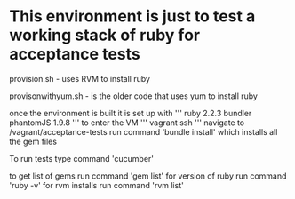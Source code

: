 # This environment is just to test a working stack of ruby for acceptance tests

provision.sh - uses RVM to install ruby

provisonwithyum.sh - is the older code that uses yum to install ruby

once the environment is built it is set up with
'''
ruby 2.2.3
bundler
phantomJS 1.9.8
'''
to enter the VM
'''
vagrant ssh
'''
navigate to /vagrant/acceptance-tests
run command 'bundle install' which installs all the gem files

To run tests type command 'cucumber'

to get list of gems run command 'gem list'
for version of ruby run command 'ruby -v'
for rvm installs run command 'rvm list'
